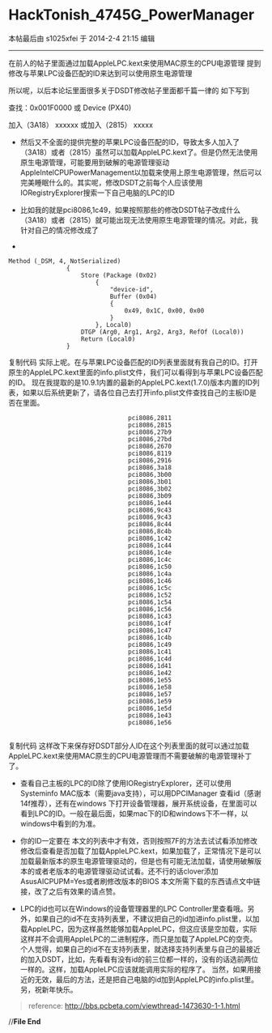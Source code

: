 # HackTonish_4745G_PowerManager


本帖最后由 s1025xfei 于 2014-2-4 21:15 编辑

---

在前人的帖子里面通过加载AppleLPC.kext来使用MAC原生的CPU电源管理 提到修改与苹果LPC设备匹配的ID来达到可以使用原生电源管理

所以呢，以后本论坛里面很多关于DSDT修改帖子里面都千篇一律的
如下写到

  查找：0x001F0000 或 Device (PX40)

加入（3A18）
xxxxxx
或加入（2815）
xxxxx

- 然后又不全面的提供完整的苹果LPC设备匹配的ID，导致太多人加入了（3A18）或者（2815）虽然可以加载AppleLPC.kext了。但是仍然无法使用原生电源管理，可能要用到破解的电源管理驱动AppleIntelCPUPowerManagement以加载来使用上原生电源管理，然后可以完美睡眠什么的。其实呢，修改DSDT之前每个人应该使用IORegistryExplorer搜索一下自己电脑的LPC的ID


- 比如我的就是pci8086,1c49，如果按照那些的修改DSDT帖子改成什么（3A18）或者（2815）就可能出现无法使用原生电源管理的情况。对此，我针对自己的情况修改成了
- 
```
Method (_DSM, 4, NotSerialized)
                {
                    Store (Package (0x02)
                        {
                            "device-id", 
                            Buffer (0x04)
                            {
                                0x49, 0x1C, 0x00, 0x00
                            }
                        }, Local0)
                    DTGP (Arg0, Arg1, Arg2, Arg3, RefOf (Local0))
                    Return (Local0)
                }
```

复制代码
实际上呢。在与苹果LPC设备匹配的ID列表里面就有我自己的ID。打开原生的AppleLPC.kext里面的info.plist文件，我们可以看得到与苹果LPC设备匹配的ID。
现在我提取的是10.9.1内置的最新的AppleLPC.kext(1.7.0)版本内置的ID列表，如果以后系统更新了，请各位自己去打开info.plist文件查找自己的主板ID是否在里面。
```
                                 pci8086,2811 
                                 pci8086,2815 
                                 pci8086,27b9 
                                 pci8086,27bd 
                                 pci8086,2670 
                                 pci8086,8119 
                                 pci8086,2916 
                                 pci8086,3a18 
                                 pci8086,3b00 
                                 pci8086,3b01 
                                 pci8086,3b02 
                                 pci8086,3b09 
                                 pci8086,1e44 
                                 pci8086,9c43 
                                 pci8086,9c43 
                                 pci8086,8c44 
                                 pci8086,8c4b 
                                 pci8086,1c42 
                                 pci8086,1c44 
                                 pci8086,1c4e 
                                 pci8086,1c4c 
                                 pci8086,1c50 
                                 pci8086,1c4a 
                                 pci8086,1c46 
                                 pci8086,1c5c 
                                 pci8086,1c52 
                                 pci8086,1c54 
                                 pci8086,1c56 
                                 pci8086,1c43 
                                 pci8086,1c4f 
                                 pci8086,1c47 
                                 pci8086,1c4b 
                                 pci8086,1c49 
                                 pci8086,1c41 
                                 pci8086,1c4d 
                                 pci8086,1d41 
                                 pci8086,1e42 
                                 pci8086,1e55 
                                 pci8086,1e58 
                                 pci8086,1e57 
                                 pci8086,1e59 
                                 pci8086,1e5d 
                                 pci8086,1e43 
                                 pci8086,1e56 
                        
```
复制代码
这样改下来保存好DSDT部分人ID在这个列表里面的就可以通过加载AppleLPC.kext来使用MAC原生的CPU电源管理而不需要破解的电源管理补丁了。

 - 查看自己主板的LPC的ID除了使用IORegistryExplorer，还可以使用Systeminfo MAC版本（需要java支持），可以用DPCIManager 查看id（感谢14f推荐），还有在windows 下打开设备管理器，展开系统设备，在里面可以看到LPC的ID。一般在最后面，如果mac下的ID和windows下不一样，以windows中看到的为准。


 - 你的ID一定要在 本文的列表中才有效，否则按照7F的方法去试试看添加修改
修改后查看是否加载了加载AppleLPC.kext，如果加载了，正常情况下是可以加载最新版本的原生电源管理驱动的，但是也有可能无法加载，请使用破解版本的或者老版本的电源管理驱动试试看。还不行的话clover添加AsusAICPUPM=Yes或者刷修改版本的BIOS
本文所需下载的东西请点文中链接，改了之后有效果的请点赞。




 - LPC的id也可以在Windows的设备管理器里的LPC Controller里查看哦。另外，如果自己的id不在支持列表里，不建议把自己的id加进info.plist里，以加载AppleLPC，因为这样虽然能够加载AppleLPC，但这应该是空加载，实际这样并不会调用AppleLPC的二进制程序，而只是加载了AppleLPC的空壳。
    个人觉得，如果自己的id不在支持列表里，就选择支持列表里与自己的最接近的加入DSDT，比如，先看看有没有id的前三位都一样的，没有的话选前两位一样的。这样，加载AppleLPC应该就能调用实际的程序了。
    当然，如果用接近的无效，最后的方法，还是把自己电脑的id加到AppleLPC的info.plist里。另，祝新年快乐。

> reference: http://bbs.pcbeta.com/viewthread-1473630-1-1.html

//**File End**